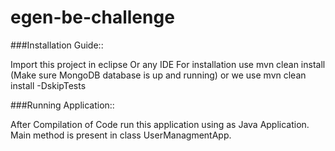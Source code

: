 # egen-be-challenge
###Installation Guide::


Import this project in eclipse Or any IDE
For installation use mvn clean install (Make sure MongoDB database is up and running) or we use mvn clean install -DskipTests


###Running Application::


After Compilation of Code run this application using as Java Application. Main method is present in class UserManagmentApp.
